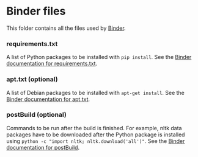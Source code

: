 # Binder files
This folder contains all the files used by [Binder](https://mybinder.org).

### requirements.txt 
A list of Python packages to be installed with `pip install`. See the [Binder documentation for requirements.txt](https://mybinder.readthedocs.io/en/latest/config_files.html#requirements-txt-install-a-python-environment).

### apt.txt (optional)
A list of Debian packages to be installed with `apt-get install`. See the [Binder documentation for apt.txt](https://mybinder.readthedocs.io/en/latest/config_files.html#apt-txt-install-packages-with-apt-get).
 
### postBuild (optional)
Commands to be run after the build is finished. For example, nltk data packages have to be downloaded after the Python package is installed using `python -c "import nltk; nltk.download('all')"`. See the [Binder documentation for postBuild](https://mybinder.readthedocs.io/en/latest/config_files.html#postbuild-run-code-after-installing-the-environment).
